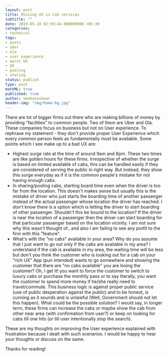 ```yaml
---
layout: post
title: Missing UX in Cab services
subtitle: ""
date: 2019-05-10 02:59:44.000000000 +05:30
categories:
- technical
tags:
- posts
- uber
- ola
- user experience
- worst UX
- UX
- pooling
- sharing
status: publish
type: post
mathML: true
published: true
author: Venkateshwar
header-img: "img/home-bg.jpg"
---
```




There are lot of bigger firms out there who are making billions of money by providing "facilities" to common people.  Two of them are Uber and Ola.  These companies focus on business but not on User experience.  To rephrase my statement - they don't provide proper User Experience which every common person feels as fundamentally must be available. Some points which I see make up to a bad UX are:

- Highest surge rate at the time of around 9am and 6pm. These two times are like golden hours for these firms. Irrespective of whether the surge is based on limited available of cabs,  this can be handled easily if they are considered of serving the public in right way.  But instead,  they show this surge everyday as if it is the common people's mistake for not having enough cabs. 
- In sharing/pooling cabs, starting board time even when the driver is too far from the location. This doesn't makes sense but usually this is the mistake of driver who just starts the boarding time of another passenger instead of the actual passenger whose location the driver has reached. I don't know there is a  option which is letting the driver to start boarding of other passenger.  Shouldn't this be bound to the location?  If the driver is near the location of a passenger then the driver can start boarding for that particular passenger based on the location vicinity. I am not sure why this wasn't thought of.. and also I am failing to see any profit to the firm with this "feature".
- What's with the "no cabs" available in your area?  Why do you assume that I just want to go out only if the cabs are available in my area?  I understand if the cab is available in my area,  the waiting time will be less but don't you think the customer who is looking out for a cab on your "rich UX" App (pun intended)  wants to go somewhere and showing the customer that there are "no cabs available" you are losing the customer? Oh,  I get it!  you want to force the customer to switch to luxury cabs or purchase the monthly pass or to say literally,  you want the customer to spend more money if he/she really need to travel/commute. This business logic is against proper public service (use of public desperation against the public) and to be honest,  is cunning as it sounds and is unlawful (Well, Government should not let this happen). What could be the possible solution?  I would say,  in longer term, these firms can increase the cabs or maybe show the cab from other near area (with confirmation from user?)  or keep on looking for cabs till one hits (or till user intentionally stop the search). 

These are my thoughts on improving the User experience explained with frustration because I dealt with such scenarios.  I would be happy to hear your thoughts or discuss on the same. 

Thanks for reading!  
